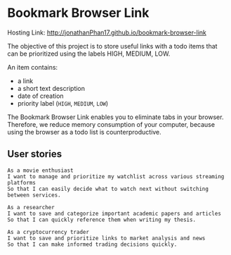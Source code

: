 # Bookmark Browser Link

Hosting Link: http://jonathanPhan17.github.io/bookmark-browser-link

The objective of this project is to store useful links with a todo items that can be prioritized using the labels HIGH, MEDIUM, LOW.  

An item contains: 

- a link  
- a short text description 
- date of creation  
- priority label (`HIGH`, `MEDIUM`, `LOW`) 

The Bookmark Browser Link enables you to eliminate tabs in your browser. Therefore, we reduce memory consumption of your computer, because using the browser as a todo list is counterproductive. 

## User stories 

```
As a movie enthusiast
I want to manage and prioritize my watchlist across various streaming platforms
So that I can easily decide what to watch next without switching between services.

As a researcher
I want to save and categorize important academic papers and articles
So that I can quickly reference them when writing my thesis.

As a cryptocurrency trader
I want to save and prioritize links to market analysis and news
So that I can make informed trading decisions quickly.


```

